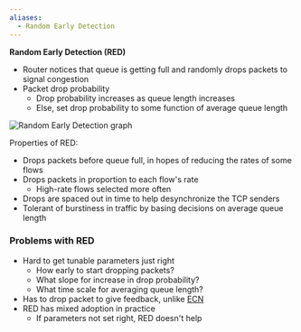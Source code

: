 ```yaml
---
aliases:
  - Random Early Detection
---
```

**Random Early Detection (RED)**

- Router notices that queue is getting full and randomly drops packets to signal congestion
- Packet drop probability
	- Drop probability increases as queue length increases
	- Else, set drop probability to some function of average queue length

![Random Early Detection graph](TCP/Queue%20Management/random-early-detection.png)

Properties of RED:
- Drops packets before queue full, in hopes of reducing the rates of some flows
- Drops packets in proportion to each flow's rate
	- High-rate flows selected more often
- Drops are spaced out in time to help desynchronize the TCP senders
- Tolerant of burstiness in traffic by basing decisions on average queue length

### Problems with RED

- Hard to get tunable parameters just right
	- How early to start dropping packets?
	- What slope for increase in drop probability?
	- What time scale for averaging queue length?
- Has to drop packet to give feedback, unlike [ECN](TCP/Queue%20Management/ECN.md)
- RED has mixed adoption in practice
	- If parameters not set right, RED doesn't help
